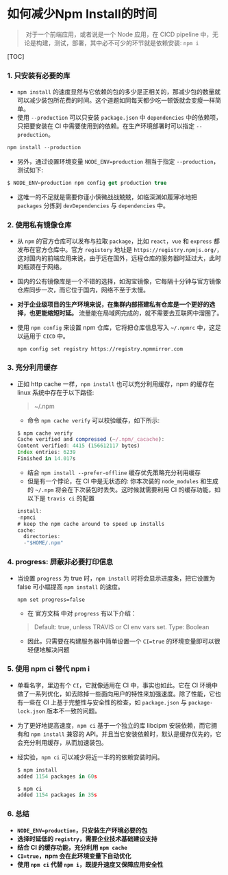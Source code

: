 # 如何减少Npm Install的时间

> ​		对于一个前端应用，或者说是一个 Node 应用，在 CICD pipeline 中，无论是构建，测试，部署，其中必不可少的环节就是依赖安装: `npm i`

[TOC]

### 1. 只安装有必要的库

- `npm install` 的速度显然与它依赖的包的多少是正相关的，那减少包的数量就可以减少装包所花费的时间。这个道题如同每天都少吃一顿饭就会变瘦一样简单。
- 使用 `--production` 可以只安装 `package.json` 中 `dependencies` 中的依赖项，只把要安装在 CI 中需要使用到的依赖。在生产环境部署时可以指定 `--production`。

```js
npm install --production
```

- 另外，通过设置环境变量 `NODE_ENV=production` 相当于指定 `--production`，测试如下:

```js
$ NODE_ENV=production npm config get production true
```

- 这唯一的不足就是需要你谨小慎微战战兢兢，如临深渊如履薄冰地把 `packages` 分拣到 `devDependencies` 与 `dependencies` 中。

### 2. 使用私有镜像仓库

- 从 `npm` 的官方仓库可以发布与拉取 `package`，比如 `react`，`vue` 和 `express` 都发布在官方仓库中。官方 `registory` 地址是 `https://registry.npmjs.org/`，这对国内的前端应用来说，由于远在国外，远程仓库的服务器时延过大，此时的瓶颈在于网络。

- 国内的公有镜像库是一个不错的选择，如淘宝镜像，它每隔十分钟与官方镜像仓库同步一次，而它位于国内，网络不至于太慢。

- **对于企业级项目的生产环境来说，在集群内部搭建私有仓库是一个更好的选择，也更能缩短时延。** 流量能在局域网完成的，就不需要去互联网中溜圈了。

- 使用 `npm config` 来设置 npm 仓库，它将把仓库信息写入 `~/.npmrc` 中，这足以适用于 `CICD` 中。

  ```
  npm config set registry https://registry.npmmirror.com
  ```

### 3. 充分利用缓存

- 正如 http cache 一样，`npm install` 也可以充分利用缓存，npm 的缓存在 linux 系统中存在于以下路径:

  > ~/.npm

  - 命令 `npm cache verify` 可以校验缓存，如下所示:

  ```js
  $ npm cache verify
  Cache verified and compressed (~/.npm/_cacache):
  Content verified: 4415 (156612117 bytes)
  Index entries: 6239
  Finished in 14.017s
  ```

  - 结合 `npm install --prefer-offline` 缓存优先策略充分利用缓存
  - 但是有一个悖论，在 CI 中是无状态的: 你本次装的 `node_modules` 和生成的 `~/.npm` 将会在下次装包时丢失。这时候就需要利用 CI 的缓存功能，如以下是 `travis ci` 的配置

  ```js
  install:
  -npmci
  # keep the npm cache around to speed up installs
  cache:
    directories:
    -"$HOME/.npm"
  ```

### 4. progress: 屏蔽非必要打印信息

- 当设置 `progress` 为 true 时，`npm install` 时将会显示进度条，把它设置为 false 可小幅提高 `npm install` 的速度。

  ```
  npm set progress=false
  ```

  - 在 官方文档 中对 `progress` 有以下介绍：

  > Default: true, unless TRAVIS or CI env vars set. Type: Boolean

  - 因此，只需要在构建服务器中简单设置一个 `CI=true` 的环境变量即可以很轻便地解决问题

### 5. 使用 npm ci 替代 npm i

- 单看名字，里边有个 `CI`，它就像适用在 CI 中，事实也如此。它在 CI 环境中做了一系列优化，如去除掉一些面向用户的特性来加强速度。除了性能，它也有一些在 CI 上基于完整性与安全性的检查，如 `package.json` 与 `package-lock.json` 版本不一致的问题。

- 为了更好地提高速度，`npm ci` 基于一个独立的库 libcipm 安装依赖，而它拥有和 `npm install` 兼容的 API。并且当它安装依赖时，默认是缓存优先的，它会充分利用缓存，从而加速装包。

- 经实验，`npm ci` 可以减少将近一半的的依赖安装时间。

  ```js
  $ npm install
  added 1154 packages in 60s
  
  $ npm ci
  added 1154 packages in 35s
  ```

### 6. 总结

- **`NODE_ENV=production`，只安装生产环境必要的包**
- **选择时延低的 `registry`，需要企业技术基础建设支持**
- **结合 CI 的缓存功能，充分利用 `npm cache`**
- **`CI=true`，npm 会在此环境变量下自动优化**
- **使用 `npm ci` 代替 `npm i`，既提升速度又保障应用安全性**